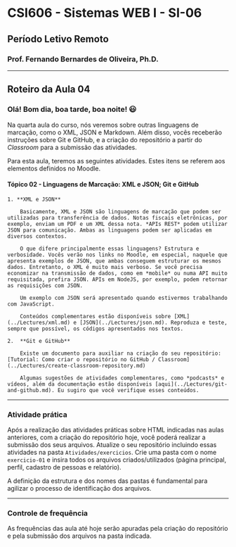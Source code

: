 # CSI606 - Sistemas WEB I - SI-06
## Período Letivo Remoto
### Prof. Fernando Bernardes de Oliveira, Ph.D.

---

## Roteiro da Aula 04

### Olá! Bom dia, boa tarde, boa noite! :smiley:

Na quarta aula do curso, nós veremos sobre outras linguagens de marcação, como o XML, JSON e Markdown. Além disso, vocês receberão instruções sobre Git e GitHub, e a criação do repositório a partir do *Classroom* para a submissão das atividades.

Para esta aula, teremos as seguintes atividades. Estes itens se referem aos elementos definidos no Moodle.

####  **Tópico 02 - Linguagens de Marcação: XML e JSON; Git e GitHub**

    1. **XML e JSON**
    
        Basicamente, XML e JSON são linguagens de marcação que podem ser utilizadas para transferência de dados. Notas fiscais eletrônicas, por exemplo, enviam um PDF e um XML dessa nota. *APIs REST* podem utilizar JSON para comunicação. Ambas as linguagens podem ser aplicadas em diversos contextos.

        O que difere principalmente essas linguagens? Estrutura e verbosidade. Vocês verão nos links no Moodle, em especial, naquele que apresenta exemplos de JSON, que ambas conseguem estruturar os mesmos dados. Entretanto, o XML é muito mais verboso. Se você precisa economizar na transmissão de dados, como em *mobile* ou numa API muito requisitada, prefira JSON. APIs em NodeJS, por exemplo, podem retornar as requisições com JSON.

        Um exemplo com JSON será apresentado quando estivermos trabalhando com JavaScript.

        Conteúdos complementares estão disponíveis sobre [XML](../Lectures/xml.md) e [JSON](../Lectures/json.md). Reproduza e teste, sempre que possível, os códigos apresentados nos textos.

    2.  **Git e GitHub**

        Existe um documento para auxiliar na criação do seu repositório: [Tutorial: Como criar o repositório no GitHub / Classroom](../Lectures/create-classroom-repository.md) 
    
        Algumas sugestões de atividades complementares, como *podcasts* e vídeos, além da documentação estão disponíveis [aqui](../Lectures/git-and-github.md). Eu sugiro que você verifique esses conteúdos.

---

### Atividade prática

Após a realização das atividades práticas sobre HTML indicadas nas aulas anteriores, com a criação do repositório hoje, você poderá realizar a submissão dos seus arquivos. Atualize o seu repositório incluindo essas atividades na pasta `Atividades/exercicios`. Crie uma pasta com o nome `exercicio-01` e insira todos os arquivos criados/utilizados (página principal, perfil, cadastro de pessoas e relatório).

A definição da estrutura e dos nomes das pastas é fundamental para agilizar o processo de identificação dos arquivos.

---

### Controle de frequência

As frequências das aula até hoje serão apuradas pela criação do repositório e pela submissão dos arquivos na pasta indicada.